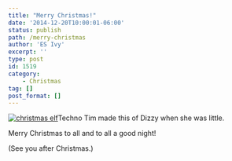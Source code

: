 ```yaml
---
title: "Merry Christmas!"
date: '2014-12-20T10:00:01-06:00'
status: publish
path: /merry-christmas
author: 'ES Ivy'
excerpt: ''
type: post
id: 1519
category:
    - Christmas
tag: []
post_format: []
---
```

[![christmas elf](/uploads/2014/01/Merry-Christmas-elf.jpg)](http://192.168.1.34:4945/wp-conte/uploads/2014/01/Merry-Christmas-elf.jpg)Techno Tim made this of Dizzy when she was little.

Merry Christmas to all and to all a good night!

(See you after Christmas.)